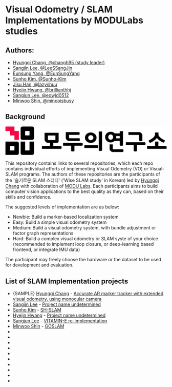 # Visual Odometry / SLAM Implementations by MODULabs studies

## Authors: 
- [Hyunggi Chang, @changh95 (study leader)](https://github.com/changh95)
- [Sangjin Lee, @LeeSSangJin](https://github.com/LeeSSangJin)
- [Eunsung Yang, @EunSungYang](https://github.com/EunSungYang)
- [Sunho Kim, @Sunho-Kim](https://github.com/Sunho-Kim)
- [Jisu Han, @lazyshuu](https://github.com/lazyshuu)
- [Hyejin Hwang, @brillianthhj](https://github.com/brillianthhj)
- [Sangjun Lee, @eowjd0512](https://github.com/eowjd0512)
- [Minwoo Shin, @minooisbusy](https://github.com/minooisbusy)

## Background 

![modulabs](./Images/modu_logo.png)

This repository contains links to several repositories, which each repo contains individual efforts of implementing Visual Odometry (VO) or Visual-SLAM programs.
The authors of these repositories are the participants of the '슬기로운 SLAM 스터디' ('Wise SLAM study' in Korean) led by [Hyunggi Chang](https://github.com/changh95) with collaboration of [MODU Labs](https://home.modulabs.co.kr/).
Each participants aims to build computer vision applications to the best quality as they can, based on their skills and confidence. 

The suggested levels of implementation are as below:
- Newbie: Build a marker-based localization system
- Easy: Build a simple visual odometry system
- Medium: Build a visual odometry system, with bundle adjustment or factor graph representations
- Hard: Build a complex visual odometry or SLAM syste of your choice (recommended to implement loop closure, or deep-learning based frontend, or integrate IMU data)

The participant may freely choose the hardware or the dataset to be used for development and evaluation. 

## List of SLAM Implementation projects 

- {SAMPLE} [Hyunggi Chang](https://github.com/changh95) - [Accurate AR marker tracker with extended visual odometry, using monocular camera](https://www.google.com)
- [Sangjin Lee](https://github.com/LeeSSangJin) - [Project name undetermined](https://github.com/LeeSSangJin/VO_SLAM_IMPL_STUDY)
- [Sunho Kim](https://github.com/Sunho-Kim) - [SH-SLAM](https://github.com/Sunho-Kim/SH-SLAM)
- [Hyejin Hwang](https://github.com/brillianthhj) - [Project name undetermined](https://github.com/brillianthhj/VO_SLAM_IMPL_STUDY)
- [Sangjun Lee](https://github.com/eowjd0512) - [VITAMIN-E re-implementation](https://github.com/eowjd0512/VITAMIN-E)
- [Minwoo Shin](https://github.com/minooisbusy) - [GOSLAM](https://github.com/minooisbusy/GOSLAM)
-
-
-
-
-
-
-
-
-
-
